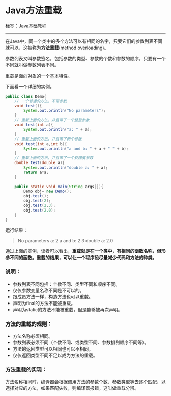 # Java方法重载

标签：Java基础教程

---

在Java中，同一个类中的多个方法可以有相同的名字，只要它们的参数列表不同就可以，这被称为**方法重载**(method overloading)。

参数列表又叫参数签名，包括参数的类型、参数的个数和参数的顺序，只要有一个不同就叫做参数列表不同。

重载是面向对象的一个基本特性。

下面看一个详细的实例。

```java
public class Demo{
    // 一个普通的方法，不带参数
    void test(){
        System.out.println("No parameters");
    }
    // 重载上面的方法，并且带了一个整型参数
    void test(int a){
        System.out.println("a: " + a);
    }
    // 重载上面的方法，并且带了两个参数
    void test(int a,int b){
        System.out.println("a and b: " + a + " " + b);
    }
    // 重载上面的方法，并且带了一个双精度参数
    double test(double a){
        System.out.println("double a: " + a);
        return a*a;
    }
   
    public static void main(String args[]){
        Demo obj= new Demo();
        obj.test();
        obj.test(2);
        obj.test(2,3);
        obj.test(2.0);
    }
}
```

运行结果：

> No parameters
a: 2
a and b: 2 3
double a: 2.0

通过上面的实例，读者可以看出，**重载就是在一个类中，有相同的函数名称，但形参不同的函数。重载的结果，可以让一个程序段尽量减少代码和方法的种类。**

### 说明：

- 参数列表不同包括：个数不同、类型不同和顺序不同。
- 仅仅参数变量名称不同是不可以的。
- 跟成员方法一样，构造方法也可以重载。
- 声明为final的方法不能被重载。
- 声明为static的方法不能被重载，但是能够被再次声明。

### 方法的重载的规则：

- 方法名称必须相同。
- 参数列表必须不同（个数不同、或类型不同、参数排列顺序不同等）。
- 方法的返回类型可以相同也可以不相同。
- 仅仅返回类型不同不足以成为方法的重载。

### 方法重载的实现：

方法名称相同时，编译器会根据调用方法的参数个数、参数类型等去逐个匹配，以选择对应的方法，如果匹配失败，则编译器报错，这叫做重载分辨。